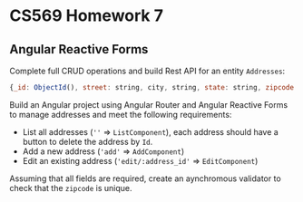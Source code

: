 # CS569 Homework 7
## Angular Reactive Forms
Complete  full CRUD operations and build Rest API for an entity `Addresses`:   
```javascript
{_id: ObjectId(), street: string, city, string, state: string, zipcode: number, location: {long: number, lat: number}}
```
Build an Angular project using Angular Router and Angular Reactive Forms to manage addresses and meet the following requirements:  
* List all addresses (`''` => `ListComponent`), each address should have a button to delete the address by `Id`.
* Add a new address (`'add'` => `AddComponent`)
* Edit an existing address (`'edit/:address_id'` => `EditComponent`)  
  
Assuming that all fields are required, create an aynchromous validator to check that the `zipcode` is unique.

